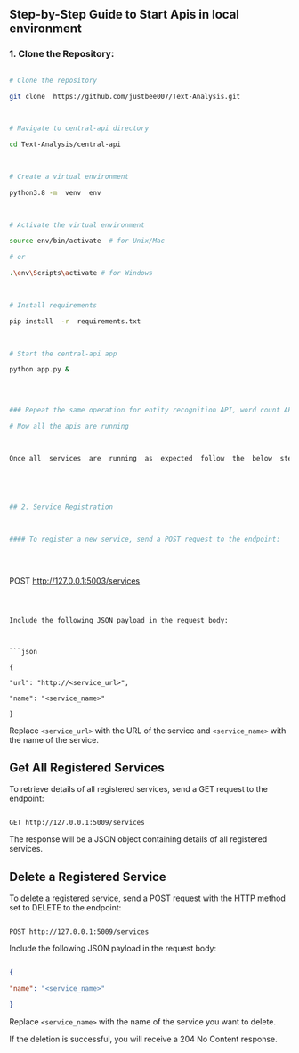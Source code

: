 
  

## Step-by-Step Guide to Start Apis in local environment

  

### 1. Clone the Repository:

  

```bash

# Clone the repository

git clone  https://github.com/justbee007/Text-Analysis.git

  

# Navigate to central-api directory

cd Text-Analysis/central-api

  

# Create a virtual environment

python3.8 -m  venv  env

  

# Activate the virtual environment

source env/bin/activate  # for Unix/Mac

# or

.\env\Scripts\activate # for Windows

  

# Install requirements

pip install  -r  requirements.txt

  

# Start the central-api app

python app.py &

  
  

### Repeat the same operation for entity recognition API, word count API and Sentiment Analysis.

# Now all the apis are running

  

Once all  services  are  running  as  expected  follow  the  below  steps  to

  
  
  

## 2. Service Registration

  

#### To register a new service, send a POST request to the endpoint:

  
  

```

POST http://127.0.0.1:5003/services

```

  

Include the following JSON payload in the request body:

  

```json

{

"url": "http://<service_url>",

"name": "<service_name>"

}

```

  

Replace `<service_url>` with the URL of the service and `<service_name>` with the name of the service.

  

## Get All Registered Services

  

To retrieve details of all registered services, send a GET request to the endpoint:

  

```

GET http://127.0.0.1:5009/services

```

  

The response will be a JSON object containing details of all registered services.

  

## Delete a Registered Service

  

To delete a registered service, send a POST request with the HTTP method set to DELETE to the endpoint:

  

```

POST http://127.0.0.1:5009/services

```

  

Include the following JSON payload in the request body:

  

```json

{

"name": "<service_name>"

}

```

  

Replace `<service_name>` with the name of the service you want to delete.

  

If the deletion is successful, you will receive a 204 No Content response.